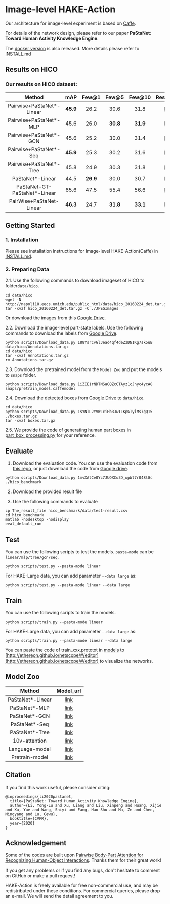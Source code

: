 # Image-level HAKE-Action
Our architecture for image-level experiment is based on [Caffe](https://github.com/BVLC/caffe).

For details of the network design, please refer to our paper **PaStaNet: Toward Human Activity Knowledge Engine**.

The [docker version](https://hub.docker.com/r/liangxuy/hoi-caffe) is also released. More details please refer to [INSTALL.md](./INSTALL.md)

## Results on HICO

### Our results on HICO dataset:
|Method| mAP | Few@1 | Few@5 | Few@10 | Result\_url |
|:---:|:---:|:---:|:---:|:---:|:---:|
Pairwise+PaStaNet\*-Linear | **45.9** | 26.2 | 30.6 | 31.8 | [link](https://drive.google.com/open?id=1zsUWiQStN-T992ZurDrnsc1ZLqMkGBrX) |
Pairwise+PaStaNet\*-MLP | 45.6 | 26.0 | **30.8** | **31.9** | [link](https://drive.google.com/open?id=1fNSQw0V8duuW-EDofF5bzTQr2Cigj7w5) |
Pairwise+PaStaNet\*-GCN | 45.6 | 25.2 | 30.0 | 31.4 | [link](https://drive.google.com/open?id=1DbNXSYutczmd2q-EGxU8MOHT2pQQ4BAi) |
Pairwise+PaStaNet\*-Seq | **45.9** | 25.3 | 30.2 | 31.6 | [link](https://drive.google.com/open?id=1akhOY89RiQbTtYr2vpaiUaxu_N_Gv6sW) |
Pairwise+PaStaNet\*-Tree | 45.8 | 24.9 | 30.3 | 31.8 | [link](https://drive.google.com/open?id=1D2C68lJ_cnVFADqiozcUd4nid0JxXVTH) |
PaStaNet\*-Linear | 44.5 | **26.9** | 30.0 | 30.7 | [link](https://drive.google.com/open?id=1PoYc0AhXeLlKowSzSPXlywS9St00mIDY) |
PaStaNet+GT-PaStaNet\*-Linear | 65.6 | 47.5 | 55.4 | 56.6 | [link](https://drive.google.com/open?id=1_r4FM782pt-ydkMZwHfDSn_9ss8r6V4-) |
PairWise+PaStaNet-Linear | **46.3** | 24.7 | **31.8** | **33.1** | [link](https://drive.google.com/open?id=1LNc08IlZWKB-IE1kWbL1sBx5h0YzLXmc) |

## Getting Started
### 1. Installation
Please see installation instructions for Image-level HAKE-Action(Caffe) in [INSTALL.md](./INSTALL.md).

### 2. Preparing Data
2.1. Use the following commands to download imageset of HICO to folder```data/hico```.

```
cd data/hico
wget -N http://napoli18.eecs.umich.edu/public_html/data/hico_20160224_det.tar.gz
tar -xvzf hico_20160224_det.tar.gz -C ./JPEGImages
```
Or download the images from this [Google Drive](https://drive.google.com/file/d/1Qc3SOXdjzVUd1LDuG0ZS7DsE4Kb0FYVr/view?usp=sharing).

2.2. Download the image-level part-state labels. Use the following commands to download the labels from [Google Drive](https://drive.google.com/open?id=188YsrcvGl3ead4qf4deZzDNIKg7sk5uB).

```
python scripts/Download_data.py 188YsrcvGl3ead4qf4deZzDNIKg7sk5uB data/hico/Annotations.tar.gz
cd data/hico
tar -xvzf Annotations.tar.gz
rm Annotations.tar.gz
```

2.3. Download the pretrained model from the ```Model Zoo``` and put the models to ```snaps``` folder.

```
python scripts/Download_data.py 1iZIE1rNDTNSaGQZcCTAyz1cJnyc4ycA8 snaps/pretrain_model.caffemodel
```

2.4. Download the detected boxes from [Google Drive](https://drive.google.com/open?id=1sYNTL2YVWLciHb3JwILKpGTylMs7gQ15) to ```data/hico```.

```
cd data/hico
python scripts/Download_data.py 1sYNTL2YVWLciHb3JwILKpGTylMs7gQ15 ./boxes.tar.gz
tar -xvzf boxes.tar.gz
```

2.5. We provide the code of generating human part boxes in [part_box_processing.py](scripts/part_box_processing.py) for your reference.

## Evaluate

1. Download the evaluation code. You can use the evaluation code from [this repo](https://github.com/ywchao/hico_benchmark), or just download the code from [Google drive](https://drive.google.com/open?id=1mvXAtCe0Yc7JUQXCu3D_wpWt7r048lGc).

```
python scripts/Download_data.py 1mvXAtCe0Yc7JUQXCu3D_wpWt7r048lGc ./hico_benchmark
```

2. Download the provided result file

3. Use the following commands to evaluate

```
cp The_result_file hico_benchmark/data/test-result.csv
cd hico_benchmark
matlab -nodesktop -nodisplay
eval_default_run
```

## Test
You can use the following scripts to test the models. ```pasta-mode``` can be ```linear/mlp/tree/gcn/seq```.

```
python scripts/test.py --pasta-mode linear
```

For HAKE-Large data, you can add parameter ```--data large``` as:

```
python scripts/test.py --pasta-mode linear --data large
```


## Train
You can use the following scripts to train the models.

```
python scripts/train.py --pasta-mode linear
```

For HAKE-Large data, you can add parameter ```--data large``` as:

```
python scripts/train.py --pasta-mode linear --data large
```

You can paste the code of train_xxx.prototxt in [models](./models) to [http://ethereon.github.io/netscope/#/editor](http://ethereon.github.io/netscope/#/editor) to visualize the networks.


## Model Zoo
| Method | Model\_url |
|:---:|:---:|
PaStaNet\*-Linear | [link](https://drive.google.com/open?id=1d3LkrJQK62xl6jspquiXeyv-WgN6p156) |
PaStaNet\*-MLP | [link](https://drive.google.com/open?id=1sD_OLwM6eRfkzcrWuPmSGdC7eVa3SNm1) |
PaStaNet\*-GCN | [link](https://drive.google.com/open?id=1c0ZN4lKeOU73sSsiXSP4luUtUBFbDpvX) |
PaStaNet\*-Seq | [link](https://drive.google.com/open?id=1N__5ATxTdlSbM4uNp9ubAclUPBj1djQG) |
PaStaNet\*-Tree | [link](https://drive.google.com/open?id=1PYQWb3HrTAtDiGBzDLSGcG1BcGyQ89HT) |
10v-attention | [link](https://drive.google.com/open?id=1bmd5wiaggNYY4LzDn-39WAsrwt_Vbapr) |
Language-model | [link](https://drive.google.com/open?id=1vuFyWWvIl2YV7pY2wYZd0gVD5Z_5uHvr) |
Pretrain-model | [link](https://drive.google.com/open?id=1iZIE1rNDTNSaGQZcCTAyz1cJnyc4ycA8) |


## Citation
If you find this work useful, please consider citing:
```
@inproceedings{li2020pastanet,
  title={PaStaNet: Toward Human Activity Knowledge Engine},
  author={Li, Yong-Lu and Xu, Liang and Liu, Xinpeng and Huang, Xijie and Xu, Yue and Wang, Shiyi and Fang, Hao-Shu and Ma, Ze and Chen, Mingyang and Lu, Cewu},
  booktitle={CVPR},
  year={2020}
}
```

## Acknowledgement

Some of the codes are built upon [Pairwise Body-Part Attention for Recognizing Human-Object Interactions](http://openaccess.thecvf.com/content_ECCV_2018/papers/Haoshu_Fang_Pairwise_Body-Part_Attention_ECCV_2018_paper.pdf). Thanks them for their great work! 

If you get any problems or if you find any bugs, don't hesitate to comment on GitHub or make a pull request! 

HAKE-Action is freely available for free non-commercial use, and may be redistributed under these conditions. For commercial queries, please drop an e-mail. We will send the detail agreement to you.
